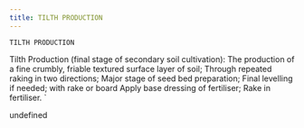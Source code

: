 ```yaml
---
title: TILTH PRODUCTION
---
```

`TILTH PRODUCTION`


Tilth Production (final stage of secondary soil cultivation):
The production of a fine crumbly, friable textured surface layer of soil;
Through repeated raking in two directions;
Major stage of seed bed preparation;
Final levelling if needed; with rake or board
Apply base dressing of fertiliser;
Rake in fertiliser.
`

undefined